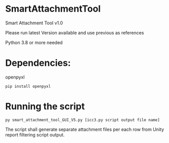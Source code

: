 # SmartAttachmentTool
Smart Attachment Tool v1.0

Please run latest Version available and use previous as references

Python 3.8 or more needed

# Dependencies:

openpyxl

```
pip install openpyxl
```

# Running the script

```
py smart_attachment_tool_GUI_V5.py [icc3.py script output file name]
```

The script shall generate separate attachment files per each row from Unity report filtering script output.
